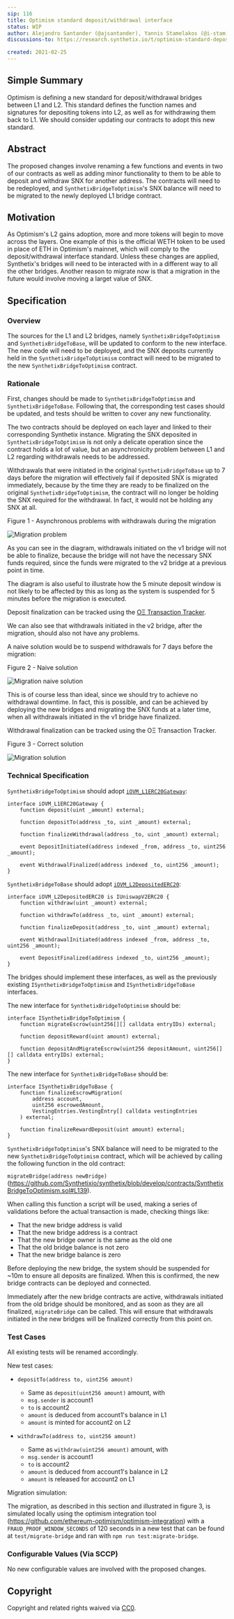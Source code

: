 ```yaml
---
sip: 116
title: Optimism standard deposit/withdrawal interface
status: WIP
author: Alejandro Santander (@ajsantander), Yannis Stamelakos (@i-stam)
discussions-to: https://research.synthetix.io/t/optimism-standard-deposit-withdrawa-interface/322

created: 2021-02-25
---
```


<!--You can leave these HTML comments in your merged SIP and delete the visible duplicate text guides, they will not appear and may be helpful to refer to if you edit it again. This is the suggested template for new SIPs. Note that an SIP number will be assigned by an editor. When opening a pull request to submit your SIP, please use an abbreviated title in the filename, `sip-draft_title_abbrev.md`. The title should be 44 characters or less.-->

## Simple Summary
<!--"If you can't explain it simply, you don't understand it well enough." Simply describe the outcome the proposed changes intends to achieve. This should be non-technical and accessible to a casual community member.-->
Optimism is defining a new standard for deposit/withdrawal bridges between L1 and L2. This standard defines the function names and signatures for depositing tokens into L2, as well as for withdrawing them back to L1. We should consider updating our contracts to adopt this new standard.

## Abstract
<!--A short (~200 word) description of the proposed change, the abstract should clearly describe the proposed change. This is what *will* be done if the SIP is implemented, not *why* it should be done or *how* it will be done. If the SIP proposes deploying a new contract, write, "we propose to deploy a new contract that will do x".-->
The proposed changes involve renaming a few functions and events in two of our contracts as well as adding minor functionality to them to be able to deposit and withdraw SNX for another address. The contracts will need to be redeployed, and `SynthetixBridgeToOptimism`'s SNX balance will need to be migrated to the newly deployed L1 bridge contract.

## Motivation
<!--This is the problem statement. This is the *why* of the SIP. It should clearly explain *why* the current state of the protocol is inadequate.  It is critical that you explain *why* the change is needed, if the SIP proposes changing how something is calculated, you must address *why* the current calculation is inaccurate or wrong. This is not the place to describe how the SIP will address the issue!-->
As Optimism's L2 gains adoption, more and more tokens will begin to move across the layers. One example of this is the official WETH token to be used in place of ETH in Optimism's mainnet, which will comply to the deposit/withdrawal interface standard. Unless these changes are applied, Synthetix's bridges will need to be interacted with in a different way to all the other bridges. Another reason to migrate now is that a migration in the future would involve moving a larget value of SNX.

## Specification
<!--The specification should describe the syntax and semantics of any new feature, there are five sections
1. Overview
2. Rationale
3. Technical Specification
4. Test Cases
5. Configurable Values
-->

### Overview
<!--This is a high level overview of *how* the SIP will solve the problem. The overview should clearly describe how the new feature will be implemented.-->
The sources for the L1 and L2 bridges, namely `SynthetixBridgeToOptimism` and `SynthetixBridgeToBase`, will be updated to conform to the new interface. The new code will need to be deployed, and the SNX deposits currently held in the `SynthetixBridgeToOptimism` contract will need to be migrated to the new `SynthetixBridgeToOptimism` contract.

### Rationale
<!--This is where you explain the reasoning behind how you propose to solve the problem. Why did you propose to implement the change in this way, what were the considerations and trade-offs. The rationale fleshes out what motivated the design and why particular design decisions were made. It should describe alternate designs that were considered and related work. The rationale may also provide evidence of consensus within the community, and should discuss important objections or concerns raised during discussion.-->
First, changes should be made to `SynthetixBridgeToOptimism` and `SynthetixBridgeToBase`. Following that, the corresponding test cases should be updated, and tests should be written to cover any new functionality.

The two contracts should be deployed on each layer and linked to their corresponding Synthetix instance. Migrating the SNX deposited in `SynthetixBridgeToOptimism` is not only a delicate operation since the contract holds a lot of value, but an asynchronicity problem between L1 and L2 regarding withdrawals needs to be addressed.

Withdrawals that were initiated in the original `SynthetixBridgeToBase` up to 7 days before the migration will effectively fail if deposited SNX is migrated immediately, because by the time they are ready to be finalized on the original `SynthetixBridgeToOptimism`, the contract will no longer be holding the SNX required for the withdrawal. In fact, it would not be holding any SNX at all.

Figure 1 - Asynchronous problems with withdrawals during the migration

![Migration problem](./assets/sip-116/migration_problem.png)


As you can see in the diagram, withdrawals initiated on the v1 bridge will not be able to finalize, because the bridge will not have the necessary SNX funds required, since the funds were migrated to the v2 bridge at a previous point in time.

The diagram is also useful to illustrate how the 5 minute deposit window is not likely to be affected by this as long as the system is suspended for 5 minutes before the migration is executed.

Deposit finalization can be tracked using the [OΞ Transaction Tracker](http://optimism-snx-tracker.surge.sh/?token=SNX).

We can also see that withdrawals initiated in the v2 bridge, after the migration, should also not have any problems.

A naive solution would be to suspend withdrawals for 7 days before the migration:

Figure 2 - Naive solution

![Migration naive solution](./assets/sip-116/migration_naive_solution.png)


This is of course less than ideal, since we should try to achieve no withdrawal downtime. In fact, this is possible, and can be achieved by deploying the new bridges and migrating the SNX funds at a later time, when all withdrawals initiated in the v1 bridge have finalized.

Withdrawal finalization can be tracked using the OΞ Transaction Tracker.

Figure 3 - Correct solution

![Migration solution](./assets/sip-116/migration_solution.png)


### Technical Specification
<!--The technical specification should outline the public API of the changes proposed. That is, changes to any of the interfaces Synthetix currently exposes or the creations of new ones.-->

`SynthetixBridgeToOptimism` should adopt [`iOVM_L1ERC20Gateway`](https://github.com/ethereum-optimism/contracts/blob/master/contracts/optimistic-ethereum/iOVM/bridge/tokens/iOVM_L1ERC20Gateway.sol):
```solidity
interface iOVM_L1ERC20Gateway {
    function deposit(uint _amount) external;

    function depositTo(address _to, uint _amount) external;

    function finalizeWithdrawal(address _to, uint _amount) external;

    event DepositInitiated(address indexed _from, address _to, uint256 _amount);

    event WithdrawalFinalized(address indexed _to, uint256 _amount);
}
```

`SynthetixBridgeToBase` should adopt [`iOVM_L2DepositedERC20`](https://github.com/ethereum-optimism/contracts/blob/master/contracts/optimistic-ethereum/iOVM/bridge/tokens/iOVM_L2DepositedERC20.sol):
```solidity
interface iOVM_L2DepositedERC20 is IUniswapV2ERC20 {
    function withdraw(uint _amount) external;

    function withdrawTo(address _to, uint _amount) external;

    function finalizeDeposit(address _to, uint _amount) external;

    event WithdrawalInitiated(address indexed _from, address _to, uint256 _amount);

    event DepositFinalized(address indexed _to, uint256 _amount);
}
```

The bridges should implement these interfaces, as well as the previously existing `ISynthetixBridgeToOptimism` and `ISynthetixBridgeToBase` interfaces.

The new interface for `SynthetixBridgeToOptimism` should be:
```solidity
interface ISynthetixBridgeToOptimism {
    function migrateEscrow(uint256[][] calldata entryIDs) external;

    function depositReward(uint amount) external;

    function depositAndMigrateEscrow(uint256 depositAmount, uint256[][] calldata entryIDs) external;
}
```

The new interface for `SynthetixBridgeToBase` should be:
```solidity
interface ISynthetixBridgeToBase {
    function finalizeEscrowMigration(
        address account,
        uint256 escrowedAmount,
        VestingEntries.VestingEntry[] calldata vestingEntries
    ) external;

    function finalizeRewardDeposit(uint amount) external;
}
```

`SynthetixBridgeToOptimism`'s SNX balance will need to be migrated to the new `SynthetixBridgeToOptimism` contract, which will be achieved by calling the following function in the old contract:

`migrateBridge(address newBridge)` (https://github.com/Synthetixio/synthetix/blob/develop/contracts/SynthetixBridgeToOptimism.sol#L139).

When calling this function a script will be used, making a series of validations before the actual transaction is made, checking things like:
* That the new bridge address is valid
* That the new bridge address is a contract
* That the new bridge owner is the same as the old one
* That the old bridge balance is not zero
* That the new bridge balance is zero

Before deploying the new bridge, the system should be suspended for ~10m to ensure all deposits are finalized. When this is confirmed, the new bridge contracts can be deployed and connected.

Immediately after the new bridge contracts are active, withdrawals initiated from the old bridge should be monitored, and as soon as they are all finalized, `migrateBridge` can be called. This will ensure that withdrawals initiated in the new bridges will be finalized correctly from this point on.

### Test Cases
<!--Test cases for an implementation are mandatory for SIPs but can be included with the implementation..-->
All existing tests will be renamed accordingly.

New test cases:

* `depositTo(address to, uint256 amount)`
	* Same as `deposit(uint256 amount)` amount, with
	* `msg.sender` is account1
	* `to` is account2
	* `amount` is deduced from account1's balance in L1
	* `amount` is minted for account2 on L2

* `withdrawTo(address to, uint256 amount)`
	* Same as `withdraw(uint256 amount)` amount, with
	* `msg.sender` is account1
	* `to` is account2
	* `amount` is deduced from account1's balance in L2
	* `amount` is released for account2 on L1

Migration simulation:

The migration, as described in this section and illustrated in figure 3, is simulated locally using the optimism integration tool (https://github.com/ethereum-optimism/optimism-integration) with a `FRAUD_PROOF_WINDOW_SECONDS` of 120 seconds in a new test that can be found at `test/migrate-bridge` and ran with `npm run test:migrate-bridge`.

### Configurable Values (Via SCCP)
<!--Please list all values configurable via SCCP under this implementation.-->
No new configurable values are involved with the proposed changes.

## Copyright
Copyright and related rights waived via [CC0](https://creativecommons.org/publicdomain/zero/1.0/).
